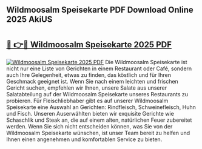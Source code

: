 ## Wildmoosalm Speisekarte PDF Download Online 2025 AkiUS

# <h2><a href="http://gc6ssmc.nevu.top/?p=Wildmoosalm+Speisekarte">🔗 👉🔴 Wildmoosalm Speisekarte 2025 PDF</a></h2>

[![Wildmoosalm Speisekarte 2025 PDF](https://i.imgur.com/dBaPXMq.png)](http://gc6ssmc.nevu.top/?p=Wildmoosalm+Speisekarte)
Die Wildmoosalm Speisekarte ist nicht nur eine Liste von Gerichten in einem Restaurant oder Café, sondern auch Ihre Gelegenheit, etwas zu finden, das köstlich und für Ihren Geschmack geeignet ist. Wenn Sie nach einem leichten und frischen Gericht suchen, empfehlen wir Ihnen, unsere Salate aus unserer Salatabteilung auf der Wildmoosalm Speisekarte unseres Restaurants zu probieren. Für Fleischliebhaber gibt es auf unserer Wildmoosalm Speisekarte eine Auswahl an Gerichten: Rindfleisch, Schweinefleisch, Huhn und Fisch. Unseren Auserwählten bieten wir exquisite Gerichte wie Schaschlik und Steak an, die auf einem alten, natürlichen Feuer zubereitet werden. Wenn Sie sich nicht entscheiden können, was Sie von der Wildmoosalm Speisekarte wünschen, ist unser Team bereit zu helfen und Ihnen einen angenehmen und komfortablen Service zu bieten.
